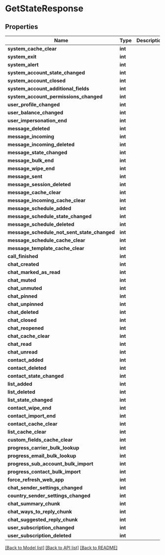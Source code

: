 # GetStateResponse

## Properties
Name | Type | Description | Notes
------------ | ------------- | ------------- | -------------
**system_cache_clear** | **int** |  | 
**system_exit** | **int** |  | 
**system_alert** | **int** |  | 
**system_account_state_changed** | **int** |  | 
**system_account_closed** | **int** |  | 
**system_account_additional_fields** | **int** |  | 
**system_account_permissions_changed** | **int** |  | 
**user_profile_changed** | **int** |  | 
**user_balance_changed** | **int** |  | 
**user_impersonation_end** | **int** |  | 
**message_deleted** | **int** |  | 
**message_incoming** | **int** |  | 
**message_incoming_deleted** | **int** |  | 
**message_state_changed** | **int** |  | 
**message_bulk_end** | **int** |  | 
**message_wipe_end** | **int** |  | 
**message_sent** | **int** |  | 
**message_session_deleted** | **int** |  | 
**message_cache_clear** | **int** |  | 
**message_incoming_cache_clear** | **int** |  | 
**message_schedule_added** | **int** |  | 
**message_schedule_state_changed** | **int** |  | 
**message_schedule_deleted** | **int** |  | 
**message_schedule_not_sent_state_changed** | **int** |  | 
**message_schedule_cache_clear** | **int** |  | 
**message_template_cache_clear** | **int** |  | 
**call_finished** | **int** |  | 
**chat_created** | **int** |  | 
**chat_marked_as_read** | **int** |  | 
**chat_muted** | **int** |  | 
**chat_unmuted** | **int** |  | 
**chat_pinned** | **int** |  | 
**chat_unpinned** | **int** |  | 
**chat_deleted** | **int** |  | 
**chat_closed** | **int** |  | 
**chat_reopened** | **int** |  | 
**chat_cache_clear** | **int** |  | 
**chat_read** | **int** |  | 
**chat_unread** | **int** |  | 
**contact_added** | **int** |  | 
**contact_deleted** | **int** |  | 
**contact_state_changed** | **int** |  | 
**list_added** | **int** |  | 
**list_deleted** | **int** |  | 
**list_state_changed** | **int** |  | 
**contact_wipe_end** | **int** |  | 
**contact_import_end** | **int** |  | 
**contact_cache_clear** | **int** |  | 
**list_cache_clear** | **int** |  | 
**custom_fields_cache_clear** | **int** |  | 
**progress_carrier_bulk_lookup** | **int** |  | 
**progress_email_bulk_lookup** | **int** |  | 
**progress_sub_account_bulk_import** | **int** |  | 
**progress_contact_bulk_import** | **int** |  | 
**force_refresh_web_app** | **int** |  | 
**chat_sender_settings_changed** | **int** |  | 
**country_sender_settings_changed** | **int** |  | 
**chat_summary_chunk** | **int** |  | 
**chat_ways_to_reply_chunk** | **int** |  | 
**chat_suggested_reply_chunk** | **int** |  | 
**user_subscription_changed** | **int** |  | 
**user_subscription_deleted** | **int** |  | 

[[Back to Model list]](../README.md#documentation-for-models) [[Back to API list]](../README.md#documentation-for-api-endpoints) [[Back to README]](../README.md)


